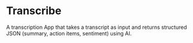 # Transcribe
A transcription App that takes a transcript as input and returns structured JSON (summary, action items, sentiment) using AI.
